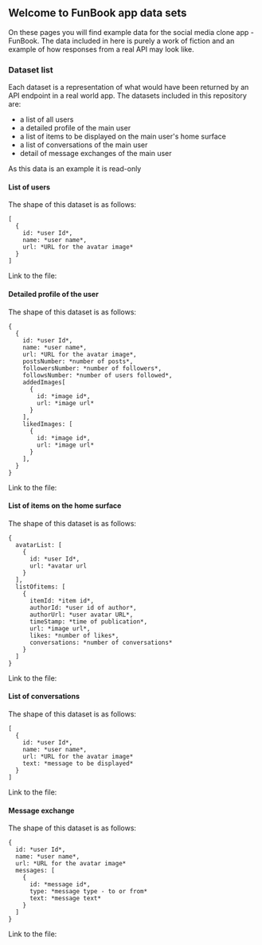 ## Welcome to FunBook app data sets

On these pages you will find example data for the social media clone app - FunBook. The data included in here is purely a work of fiction and an example of how responses from a real API may look like.

### Dataset list

Each dataset is a representation of what would have been returned by an API endpoint in a real world app.
The datasets included in this repository are:
- a list of all users
- a detailed profile of the main user
- a list of items to be displayed on the main user's home surface
- a list of conversations of the main user
- detail of message exchanges of the main user

As this data is an example it is read-only


#### List of users

The shape of this dataset is as follows:

```
[
  {
    id: *user Id*,
    name: *user name*,
    url: *URL for the avatar image*
  }
]
```

Link to the file:


#### Detailed profile of the user


The shape of this dataset is as follows:

```
{
  {
    id: *user Id*,
    name: *user name*,
    url: *URL for the avatar image*,
    postsNumber: *number of posts*,
    followersNumber: *number of followers*,
    followsNumber: *number of users followed*,
    addedImages[
      {
        id: *image id*,
        url: *image url*
      }
    ],
    likedImages: [
      {
        id: *image id*,
        url: *image url*
      }
    ],
  }
}
```

Link to the file:


#### List of items on the home surface

The shape of this dataset is as follows:

```
{
  avatarList: [
    {
      id: *user Id*,
      url: *avatar url
    }
  ],
  listOfitems: [
    {
      itemId: *item id*,
      authorId: *user id of author*,
      authorUrl: *user avatar URL*,
      timeStamp: *time of publication*,
      url: *image url*,
      likes: *number of likes*,
      conversations: *number of conversations*
    }
  ]
}
```

Link to the file:


#### List of conversations

The shape of this dataset is as follows:

```
[
  {
    id: *user Id*,
    name: *user name*,
    url: *URL for the avatar image*
    text: *message to be displayed*
  }
]
```

Link to the file:



#### Message exchange

The shape of this dataset is as follows:

```
{
  id: *user Id*,
  name: *user name*,
  url: *URL for the avatar image*
  messages: [
    {
      id: *message id*,
      type: *message type - to or from*
      text: *message text*
    }
  ]
}
```

Link to the file:
